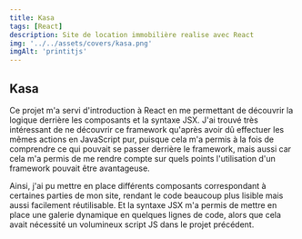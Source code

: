 ```yaml
---
title: Kasa
tags: [React]
description: Site de location immobilière realise avec React
img: '../../assets/covers/kasa.png'
imgAlt: 'printitjs'
---
```


## Kasa

Ce projet m'a servi d'introduction à React en me permettant de découvrir la logique derrière les composants et la syntaxe JSX. J'ai trouvé très intéressant de ne découvrir ce framework qu'après avoir dû effectuer les mêmes actions en JavaScript pur, puisque cela m'a permis à la fois de comprendre ce qui pouvait se passer derrière le framework, mais aussi car cela m'a permis de me rendre compte sur quels points l'utilisation d'un framework pouvait être avantageuse.

Ainsi, j'ai pu mettre en place différents composants correspondant à certaines parties de mon site, rendant le code beaucoup plus lisible mais aussi facilement réutilisable. Et la syntaxe JSX m'a permis de mettre en place une galerie dynamique en quelques lignes de code, alors que cela avait nécessité un volumineux script JS dans le projet précédent.
